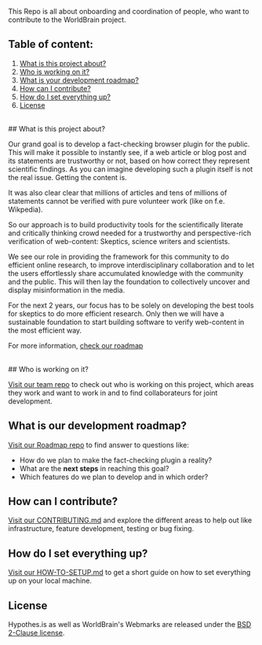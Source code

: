 This Repo is all about onboarding and coordination of people, who want to contribute to the WorldBrain project.


## Table of content:

 1. [What is this project about?](#what-is-this-project-about)
 2. [Who is working on it?](#who-is-working-on-it)
 5. [What is your development roadmap?](#what-is-our-development-roadmap)
 3. [How can I contribute?](#how-can-i-contribute)
 4. [How do I set everything up?](#how-do-i-set-everything-up)
 5. [License](#license)


<br>
## What is this project about?

Our grand goal is to develop a fact-checking browser plugin for the public. This will make it possible to instantly see, if a web article or blog post and its statements are trustworthy or not, based on how correct they represent scientific findings. As you can imagine developing such a plugin itself is not the real issue. Getting the content is.

It was also clear clear that millions of articles and tens of millions of statements cannot be verified with pure volunteer work (like on f.e. Wikpedia).

So our approach is to build productivity tools for the scientifically literate and critically thinking crowd needed for a trustworthy and perspective-rich verification of web-content: Skeptics, science writers and scientists.

We see our role in providing the framework for this community to do efficient online research, to improve interdisciplinary collaboration and to let the users effortlessly share accumulated knowledge with the community and the public. This will then lay the foundation to collectively uncover and display misinformation in the media.

For the next 2 years, our focus has to be solely on developing the best tools for skeptics to do more efficient research. Only then we will have a sustainable foundation to start building software to verify web-content in the most efficient way. 

For more information, [check our roadmap](www.worldbrain.io/2016/roadmap/)


<br>
## Who is working on it?

[Visit our team repo](https://github.com/WorldBrain/TEAM) to check out who is working on this project, which areas they work and want to work in and to find collaborateurs for joint development.

## What is our development roadmap?

[Visit our Roadmap repo](https://github.com/WorldBrain/roadmap) to find answer to questions like: 
- How do we plan to make the fact-checking plugin a reality?
- What are the **next steps** in reaching this goal? 
- Which features do we plan to develop and in which order?


## How can I contribute?

[Visit our CONTRIBUTING.md](https://github.com/WorldBrain/START-HERE/blob/master/CONTRIBUTING.md) and explore the different areas to help out like infrastructure, feature development, testing or bug fixing.


## How do I set everything up?

[Visit our HOW-TO-SETUP.md](https://github.com/WorldBrain/aa-START-HERE/blob/master/HOW-TO-SETUP.md) to get a short guide on how to set everything up on your local machine.


## License

Hypothes.is as well as WorldBrain's Webmarks are released under the [BSD 2-Clause license](https://github.com/WorldBrain/START-HERE/blob/master/LICENSE).
